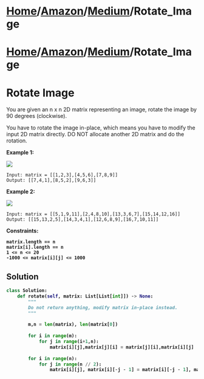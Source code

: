 # [Home](./../../..)/[Amazon](./../..)/[Medium](./..)/Rotate_Image
# [Home](./../../..)/[Amazon](./../..)/[Medium](./..)/Rotate_Image
<h1>Rotate Image</h1>

<p>
You are given an n x n 2D matrix representing an image, rotate the image by 90 degrees (clockwise).

You have to rotate the image in-place, which means you have to modify the input 2D matrix directly. DO NOT allocate another 2D matrix and do the rotation.

</p>

<b>Example 1:</b>
    
<img src="https://assets.leetcode.com/uploads/2020/08/28/mat1.jpg"/>
    
    Input: matrix = [[1,2,3],[4,5,6],[7,8,9]]
    Output: [[7,4,1],[8,5,2],[9,6,3]]
  
<b>Example 2:</b>

<img src="https://assets.leetcode.com/uploads/2020/08/28/mat2.jpg"/>

    Input: matrix = [[5,1,9,11],[2,4,8,10],[13,3,6,7],[15,14,12,16]]
    Output: [[15,13,2,5],[14,3,4,1],[12,6,8,9],[16,7,10,11]]
<b>
 
<b>Constraints:</b>

    matrix.length == n
    matrix[i].length == n
    1 <= n <= 20
    -1000 <= matrix[i][j] <= 1000


<h2>Solution</h2>

```python
class Solution:
    def rotate(self, matrix: List[List[int]]) -> None:
        """
        Do not return anything, modify matrix in-place instead.
        """
        
        m,n = len(matrix), len(matrix[0])
        
        for i in range(m):
            for j in range(i+1,n):
                matrix[i][j],matrix[j][i] = matrix[j][i],matrix[i][j]
                
        for i in range(n):
            for j in range(n // 2):
                matrix[i][j], matrix[i][-j - 1] = matrix[i][-j - 1], matrix[i][j]
```
